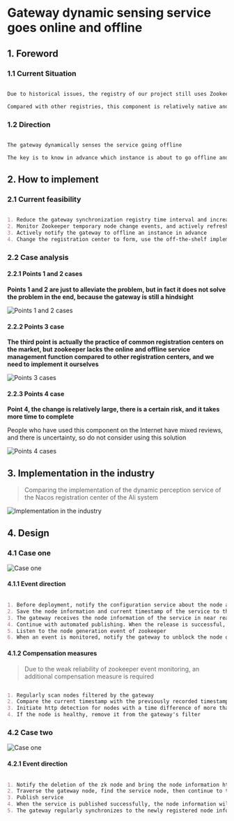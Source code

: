 # Gateway dynamic sensing service goes online and offline

## 1. Foreword

### 1.1 Current Situation

```markdown

Due to historical issues, the registry of our project still uses Zookeeper

Compared with other registries, this component is relatively native and lacks operation and maintenance management, so it can only be implemented by itself

```

### 1.2 Direction

```markdown

The gateway dynamically senses the service going offline

The key is to know in advance which instance is about to go offline and then route traffic to other instances in advance

```

## 2. How to implement

### 2.1 Current feasibility

```markdown

1. Reduce the gateway synchronization registry time interval and increase the instance cache synchronization frequency                difficulty level：★
2. Monitor Zookeeper temporary node change events, and actively refresh the instance cache                                            difficulty level：★★
3. Actively notify the gateway to offline an instance in advance                                                                      difficulty level：★★✰
4. Change the registration center to form, use the off-the-shelf implementation scheme                                                difficulty level：★★★✰

```

### 2.2 Case analysis

#### 2.2.1 Points 1 and 2 cases

**Points 1 and 2 are just to alleviate the problem, but in fact it does not solve the problem in the end, because the gateway is still a hindsight**

![Points 1 and 2 cases](../Material/image/Gateway%20dynamic%20sensing%20service%20goes%20online%20and%20offline%20—%20Points%201%20and%202%20cases%20analysis.png)

#### 2.2.2 Points 3 case

**The third point is actually the practice of common registration centers on the market, but zookeeper lacks the online and offline service management function compared to other registration centers, and we need to implement it ourselves**

![Points 3 cases](../Material/image/Gateway%20dynamic%20sensing%20service%20goes%20online%20and%20offline%20—%20Points%203%20case%20analysis.png)

#### 2.2.3 Points 4 case

**Point 4, the change is relatively large, there is a certain risk, and it takes more time to complete**

People who have used this component on the Internet have mixed reviews, and there is uncertainty, so do not consider using this solution

![Points 4 cases](../Material/image/Gateway%20dynamic%20sensing%20service%20goes%20online%20and%20offline%20—%20Points%204%20case%20analysis.png)



## 3. Implementation in the industry
> Comparing the implementation of the dynamic perception service of the Nacos registration center of the Ali system

![Implementation in the industry](../Material/image/Gateway%20dynamic%20sensing%20service%20goes%20online%20and%20offline%20—%20Implementation%20in%20the%20industry.png)

## 4. Design

### 4.1 Case one

![Case one](../Material/image/Gateway%20dynamic%20sensing%20service%20goes%20online%20and%20offline%20—%20Case%20one.png)

#### 4.1.1 Event direction

```markdown

1. Before deployment, notify the configuration service about the node about to be published, and then the publishing thread sleeps for 20 seconds
2. Save the node information and current timestamp of the service to the configuration center
3. The gateway receives the node information of the service in near real time, and performs traffic screening on the node
4. Continue with automated publishing. When the release is successful, the service will register the node information with Zookeeper
5. Listen to the node generation event of zookeeper
6. When an event is monitored, notify the gateway to unblock the node of the blocked traffic

```

#### 4.1.2 Compensation measures
> Due to the weak reliability of zookeeper event monitoring, an additional compensation measure is required

```markdown

1. Regularly scan nodes filtered by the gateway
2. Compare the current timestamp with the previously recorded timestamp
3. Initiate http detection for nodes with a time difference of more than 2 minutes
4. If the node is healthy, remove it from the gateway's filter

```


### 4.2 Case two

![Case one](../Material/image/Gateway%20dynamic%20sensing%20service%20goes%20online%20and%20offline%20—%20Case%20one.png)


#### 4.2.1 Event direction

```markdown

1. Notify the deletion of the zk node and bring the node information http
2. Traverse the gateway node, find the service node, then continue to traverse, find the specified node, and delete it
3. Publish service
4. When the service is published successfully, the node information will be re-registered to the registration center
5. The gateway regularly synchronizes to the newly registered node information

```










